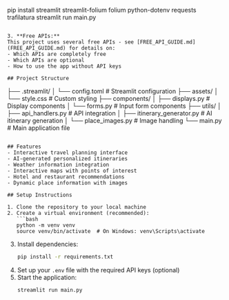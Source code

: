 pip install streamlit streamlit-folium folium python-dotenv requests trafilatura
   streamlit run main.py
   ```

3. **Free APIs:**
   This project uses several free APIs - see [FREE_API_GUIDE.md](FREE_API_GUIDE.md) for details on:
   - Which APIs are completely free
   - Which APIs are optional
   - How to use the app without API keys

## Project Structure
```
├── .streamlit/
│   └── config.toml      # Streamlit configuration
├── assets/
│   └── style.css        # Custom styling
├── components/
│   ├── displays.py      # Display components
│   └── forms.py         # Input form components
├── utils/
│   ├── api_handlers.py  # API integration
│   ├── itinerary_generator.py  # AI itinerary generation
│   └── place_images.py  # Image handling
└── main.py              # Main application file
```

## Features
- Interactive travel planning interface
- AI-generated personalized itineraries
- Weather information integration
- Interactive maps with points of interest
- Hotel and restaurant recommendations
- Dynamic place information with images

## Setup Instructions

1. Clone the repository to your local machine
2. Create a virtual environment (recommended):
   ```bash
   python -m venv venv
   source venv/bin/activate  # On Windows: venv\Scripts\activate
   ```
3. Install dependencies:
   ```bash
   pip install -r requirements.txt
   ```
4. Set up your `.env` file with the required API keys (optional)
5. Start the application:
   ```bash
   streamlit run main.py